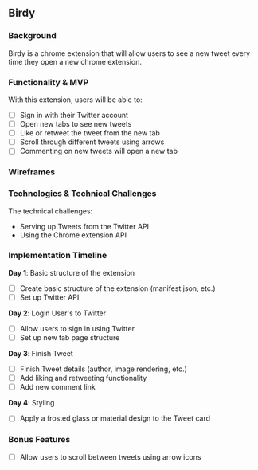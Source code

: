 ## Birdy

### Background

Birdy is a chrome extension that will allow users to see a new tweet every time they open a new chrome extension.

### Functionality & MVP

With this extension, users will be able to:

- [ ] Sign in with their Twitter account
- [ ] Open new tabs to see new tweets
- [ ] Like or retweet the tweet from the new tab
- [ ] Scroll through different tweets using arrows
- [ ] Commenting on new tweets will open a new tab

### Wireframes

<!-- ![wireframes]() -->

### Technologies & Technical Challenges

The technical challenges:

- Serving up Tweets from the Twitter API
- Using the Chrome extension API

### Implementation Timeline

**Day 1**: Basic structure of the extension

- [ ] Create basic structure of the extension (manifest.json, etc.)
- [ ] Set up Twitter API

**Day 2**: Login User's to Twitter

- [ ] Allow users to sign in using Twitter
- [ ] Set up new tab page structure

**Day 3**: Finish Tweet

- [ ] Finish Tweet details (author, image rendering, etc.)
- [ ] Add liking and retweeting functionality
- [ ] Add new comment link

**Day 4**: Styling

- [ ] Apply a frosted glass or material design to the Tweet card

### Bonus Features

- [ ] Allow users to scroll between tweets using arrow icons
